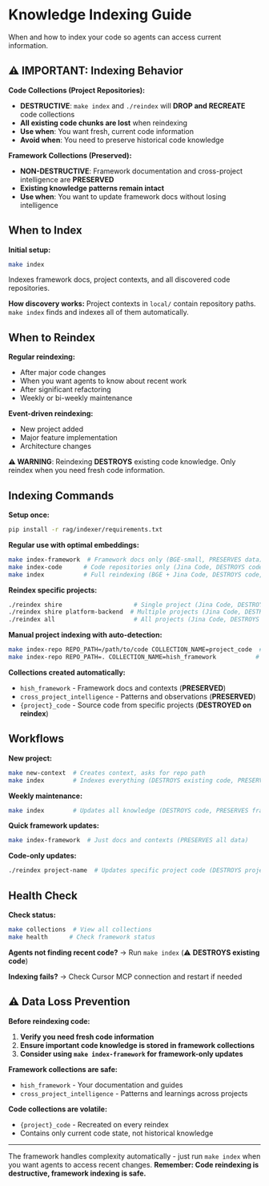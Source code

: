 # Knowledge Indexing Guide

When and how to index your code so agents can access current information.

## ⚠️ **IMPORTANT: Indexing Behavior**

**Code Collections (Project Repositories):**
- **DESTRUCTIVE**: `make index` and `./reindex` will **DROP and RECREATE** code collections
- **All existing code chunks are lost** when reindexing
- **Use when**: You want fresh, current code information
- **Avoid when**: You need to preserve historical code knowledge

**Framework Collections (Preserved):**
- **NON-DESTRUCTIVE**: Framework documentation and cross-project intelligence are **PRESERVED**
- **Existing knowledge patterns remain intact**
- **Use when**: You want to update framework docs without losing intelligence

## When to Index

**Initial setup:**
```bash
make index
```

Indexes framework docs, project contexts, and all discovered code repositories.

**How discovery works:** Project contexts in `local/` contain repository paths. `make index` finds and indexes all of them automatically.

## When to Reindex

**Regular reindexing:**
- After major code changes
- When you want agents to know about recent work
- After significant refactoring
- Weekly or bi-weekly maintenance

**Event-driven reindexing:**
- New project added
- Major feature implementation
- Architecture changes

**⚠️ WARNING**: Reindexing **DESTROYS** existing code knowledge. Only reindex when you need fresh code information.

## Indexing Commands

**Setup once:**
```bash
pip install -r rag/indexer/requirements.txt
```

**Regular use with optimal embeddings:**
```bash
make index-framework  # Framework docs only (BGE-small, PRESERVES data)
make index-code      # Code repositories only (Jina Code, DESTROYS code)
make index           # Full reindexing (BGE + Jina Code, DESTROYS code, PRESERVES framework)
```

**Reindex specific projects:**
```bash
./reindex shire                    # Single project (Jina Code, DESTROYS project code)
./reindex shire platform-backend  # Multiple projects (Jina Code, DESTROYS project code)
./reindex all                      # All projects (Jina Code, DESTROYS all code, PRESERVES framework)
```

**Manual project indexing with auto-detection:**
```bash
make index-repo REPO_PATH=/path/to/code COLLECTION_NAME=project_code  # Auto-detects Jina Code for code
make index-repo REPO_PATH=. COLLECTION_NAME=hish_framework           # Auto-detects BGE for framework
```

**Collections created automatically:**
- `hish_framework` - Framework docs and contexts (**PRESERVED**)
- `cross_project_intelligence` - Patterns and observations (**PRESERVED**)
- `{project}_code` - Source code from specific projects (**DESTROYED on reindex**)

## Workflows

**New project:**
```bash
make new-context  # Creates context, asks for repo path
make index        # Indexes everything (DESTROYS existing code, PRESERVES framework)
```

**Weekly maintenance:**
```bash
make index        # Updates all knowledge (DESTROYS code, PRESERVES framework)
```

**Quick framework updates:**
```bash
make index-framework  # Just docs and contexts (PRESERVES all data)
```

**Code-only updates:**
```bash
./reindex project-name  # Updates specific project code (DESTROYS project code only)
```

## Health Check

**Check status:**
```bash
make collections  # View all collections
make health      # Check framework status
```

**Agents not finding recent code?** → Run `make index` (⚠️ **DESTROYS existing code**)

**Indexing fails?** → Check Cursor MCP connection and restart if needed

## ⚠️ **Data Loss Prevention**

**Before reindexing code:**
1. **Verify you need fresh code information**
2. **Ensure important code knowledge is stored in framework collections**
3. **Consider using `make index-framework` for framework-only updates**

**Framework collections are safe:**
- `hish_framework` - Your documentation and guides
- `cross_project_intelligence` - Patterns and learnings across projects

**Code collections are volatile:**
- `{project}_code` - Recreated on every reindex
- Contains only current code state, not historical knowledge

---

The framework handles complexity automatically - just run `make index` when you want agents to access recent changes. **Remember: Code reindexing is destructive, framework indexing is safe.**
